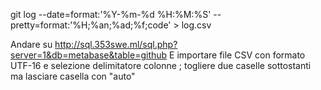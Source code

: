 git log --date=format:'%Y-%m-%d %H:%M:%S' --pretty=format:'%H;%an;%ad;%f;code' > log.csv


Andare su http://sql.353swe.ml/sql.php?server=1&db=metabase&table=github
E importare file CSV con formato UTF-16 e selezione delimitatore colonne ;
togliere due caselle sottostanti ma lasciare casella con "auto"
